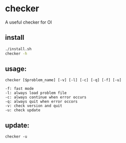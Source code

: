 # checker
A useful checker for OI

## install
```bash
./install.sh
checker -h
```

## usage:
```
checker [$problem_name] [-v] [-l] [-c] [-q] [-f] [-u]

-f: fast mode
-l: always load problem file
-c: always continue when error occurs
-q: always quit when error occors
-v: check version and quit
-u: check update
```

## update:
```
checker -u
```
